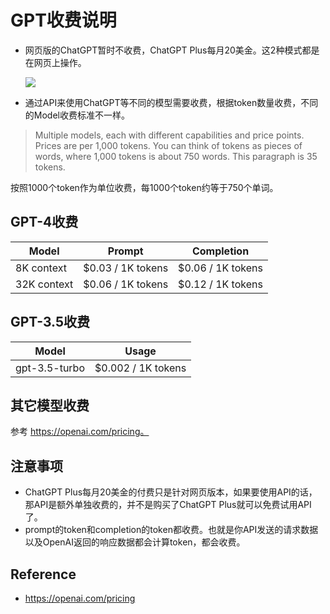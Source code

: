 # GPT收费说明

* 网页版的ChatGPT暂时不收费，ChatGPT Plus每月20美金。这2种模式都是在网页上操作。

  ![](/Users/zhangjincheng/Desktop/zhangjincheng/github/gpt-tutorial/lecture03_1.png) 

* 通过API来使用ChatGPT等不同的模型需要收费，根据token数量收费，不同的Model收费标准不一样。

>  Multiple models, each with different capabilities and price points. Prices are per 1,000 tokens. You can think of tokens as pieces of words, where 1,000 tokens is about 750 words. This paragraph is 35 tokens.

按照1000个token作为单位收费，每1000个token约等于750个单词。

##  GPT-4收费

| **Model**   | **Prompt**        | **Completion**    |
| ----------- | ----------------- | ----------------- |
| 8K context  | $0.03 / 1K tokens | $0.06 / 1K tokens |
| 32K context | $0.06 / 1K tokens | $0.12 / 1K tokens |

## GPT-3.5收费

| **Model**     | **Usage**          |
| ------------- | ------------------ |
| gpt-3.5-turbo | $0.002 / 1K tokens |

## 其它模型收费

参考 https://openai.com/pricing。

## 注意事项

* ChatGPT Plus每月20美金的付费只是针对网页版本，如果要使用API的话，那API是额外单独收费的，并不是购买了ChatGPT Plus就可以免费试用API了。
* prompt的token和completion的token都收费。也就是你API发送的请求数据以及OpenAI返回的响应数据都会计算token，都会收费。

## Reference

* https://openai.com/pricing